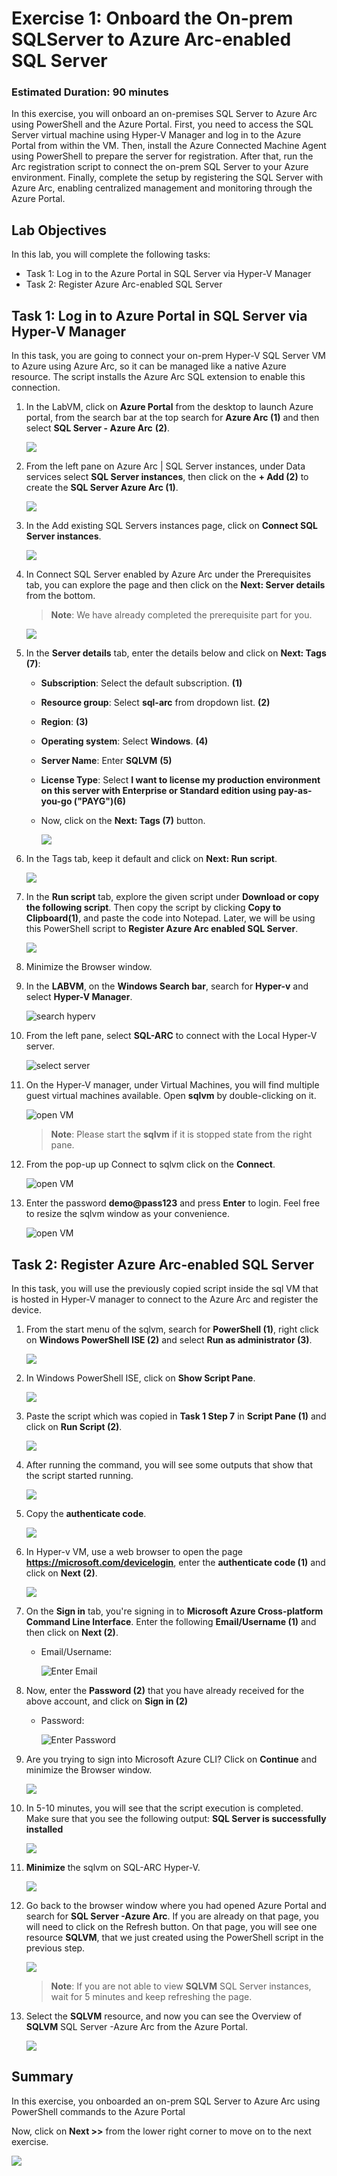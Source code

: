 # Exercise 1: Onboard the On-prem SQLServer to Azure Arc-enabled SQL Server 

### Estimated Duration: 90 minutes
 
In this exercise, you will onboard an on-premises SQL Server to Azure Arc using PowerShell and the Azure Portal. First, you need to access the SQL Server virtual machine using Hyper-V Manager and log in to the Azure Portal from within the VM. Then, install the Azure Connected Machine Agent using PowerShell to prepare the server for registration. After that, run the Arc registration script to connect the on-prem SQL Server to your Azure environment. Finally, complete the setup by registering the SQL Server with Azure Arc, enabling centralized management and monitoring through the Azure Portal.

## Lab Objectives

In this lab, you will complete the following tasks:

- Task 1: Log in to the Azure Portal in SQL Server via Hyper-V Manager
- Task 2: Register Azure Arc-enabled SQL Server
 
## Task 1: Log in to Azure Portal in SQL Server via Hyper-V Manager 
 
In this task, you are going to connect your on-prem Hyper-V SQL Server VM to Azure using Azure Arc, so it can be managed like a native Azure resource. The script installs the Azure Arc SQL extension to enable this connection.

1. In the LabVM, click on **Azure Portal** from the desktop to launch Azure portal, from the search bar at the top search for **Azure Arc (1)** and then select **SQL   Server - Azure Arc** **(2)**.
  
   ![](media/E1T1S1.png) 
    
1. From the left pane on Azure Arc | SQL Server instances, under Data services select **SQL Server instances**, then click on the **+ Add (2)** to create the **SQL Server Azure Arc (1)**.  
  
   ![](media/E1T1S2.png) 
    
1. In the Add existing SQL Servers instances page, click on **Connect SQL Server instances**. 
 
   ![](media/E1T1S3.png) 
    
1. In Connect SQL Server enabled by Azure Arc under the Prerequisites tab, you can explore the page and then click on the **Next: Server details** from the bottom. 
     
   > **Note**: We have already completed the prerequisite part for you.  
     
   ![](media/cncsqlarcserveradd1.png) 
    
1. In the **Server details** tab, enter the details below and click on **Next: Tags (7)**:
   
     - **Subscription**: Select the default subscription. **(1)**
     - **Resource group**: Select **sql-arc** from dropdown list. **(2)**
     - **Region**: **<inject key="Region" enableCopy="false"/>(3)**
     - **Operating system**: Select **Windows**. **(4)**
     - **Server Name**: Enter **SQLVM** **(5)**
     - **License Type**: Select **I want to license my production environment on this server with Enterprise or Standard edition using pay-as-you-go ("PAYG")(6)**
     - Now, click on the **Next: Tags (7)** button.
      

       ![](media/E1T1S5.png)
         
1. In the Tags tab, keep it default and click on **Next: Run script**.

   ![](media/az-ex1-2.png) 
  
1. In the **Run script** tab, explore the given script under **Download or copy the following script**. Then copy the script by clicking **Copy to Clipboard(1)**, and paste  the code into Notepad. Later, we will be using this PowerShell script to **Register Azure Arc enabled SQL Server**.  
       
   ![](media/E1T1S7.png) 

1. Minimize the Browser window.  

1. In the **LABVM**, on the **Windows Search bar**, search for **Hyper-v** and select **Hyper-V Manager**. 
 
   ![](media/EX1-T1-S1.png "search hyperv") 
 
1. From the left pane, select **SQL-ARC** to connect with the Local Hyper-V server. 
 
   ![](media/hyperv-sql-arc.png "select server") 
 
1. On the Hyper-V manager, under Virtual Machines, you will find multiple guest virtual machines available. Open **sqlvm** by double-clicking on it.
 
   ![](media/sql-vm01.png "open VM")  

   >**Note**: Please start the **sqlvm** if it is stopped state from the right pane.
 
1. From the pop-up up Connect to sqlvm click on the **Connect**. 
 
   ![](media/EX1-T1-S5.png "open VM") 
 
1. Enter the password **demo@pass123** and press **Enter** to login. Feel free to resize the sqlvm window as your convenience. 
 
   ![](media/EX1-T1-S6.png "open VM") 
             
## Task 2: Register Azure Arc-enabled SQL Server

In this task, you will use the previously copied script inside the sql VM that is hosted in Hyper-V manager to connect to the Azure Arc and register the device.

1. From the start menu of the sqlvm, search for **PowerShell (1)**, right click on **Windows PowerShell ISE (2)** and select **Run as administrator (3)**. 
  
   ![](media/az-ex1-3.png) 
   
1. In Windows PowerShell ISE, click on **Show Script Pane**. 
  
   ![](media/Ex1-Task2-Step3.png)        
 
1. Paste the script which was copied in **Task 1 Step 7** in **Script Pane (1)** and click on **Run Script (2)**. 
 
   ![](media/Ex1-Task2-Step4.png)  
      
1. After running the command, you will see some outputs that show that the script started running. 
   
   ![](media/Ex1-Task2-Step5.png) 
 
1. Copy the **authenticate code**. 
 
   ![](media/Ex1-Task2-Step6.png) 
 
1. In Hyper-v VM, use a web browser to open the page **https://microsoft.com/devicelogin**, enter the **authenticate code (1)** and click on **Next (2)**.  
 
   ![](media/Link-code-login.png) 
  
1. On the **Sign in** tab, you're signing in to **Microsoft Azure Cross-platform Command Line Interface**. Enter the following **Email/Username (1)** and then click on    **Next (2)**.  
   * Email/Username: <inject key="AzureAdUserEmail"></inject> 
   
     ![](media/corsspf-username.png "Enter Email")
    
1. Now, enter the **Password (2)** that you have already received for the above account, and click on **Sign in (2)** 
      
   * Password: <inject key="AzureAdUserPassword"></inject> 

      ![](media/GS4.png "Enter Password")
      
1. Are you trying to sign into Microsoft Azure CLI? Click on **Continue** and minimize the Browser window. 
 
   ![](media/crosspf-continue.png) 
 
1. In 5-10 minutes, you will see that the script execution is completed. Make sure that you see the following output: **SQL Server is successfully installed** 
 
   ![](media/sqlsuccess.png) 

1. **Minimize** the sqlvm on SQL-ARC Hyper-V.   

    ![](media/sqlvm-min.png) 

1. Go back to the browser window where you had opened Azure Portal and search for **SQL Server -Azure Arc**. If you are already on that page, you will need to click on the Refresh button. On that page, you will see one resource **SQLVM**, that we just created using the PowerShell script in the previous step. 
 
   ![](media/E1T2S12.png) 

    > **Note**: If you are not able to view **SQLVM** SQL Server instances, wait for 5 minutes and keep refreshing the page.
   
1. Select the **SQLVM** resource, and now you can see the Overview of **SQLVM** SQL Server -Azure Arc from the Azure Portal. 
 
   ![](media/E1T2S13.png)    

   <validation step="48907d39-a220-479a-a5b5-8cc658b8c56b" />


## Summary

In this exercise, you onboarded an on-prem SQL Server to Azure Arc using PowerShell commands to the Azure Portal

Now, click on **Next >>** from the lower right corner to move on to the next exercise.

![](media/2-n.png)

